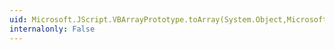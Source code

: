 ```yaml
---
uid: Microsoft.JScript.VBArrayPrototype.toArray(System.Object,Microsoft.JScript.Vsa.VsaEngine)
internalonly: False
---
```

